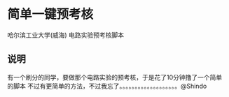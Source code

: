 # 简单一键预考核
哈尔滨工业大学(威海) 电路实验预考核脚本

## 说明
有一个刷分的同学，要做那个电路实验的预考核，于是花了10分钟撸了一个简单的脚本
不过有更简单的方法，不过我忘了。。。。。。。。。。。。。。。。。。。@Shindo
